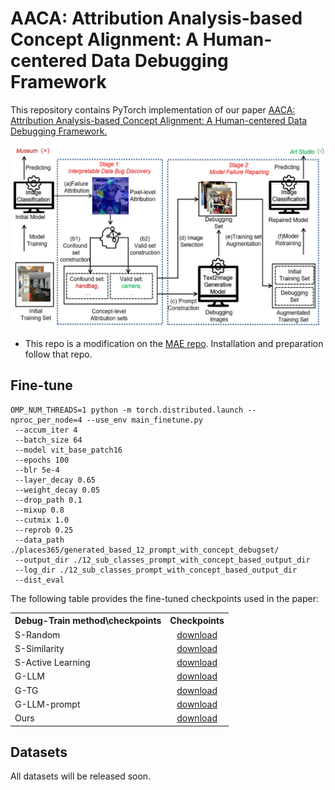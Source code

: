 # AACA: Attribution Analysis-based Concept Alignment: A Human-centered Data Debugging Framework

This repository contains PyTorch implementation of our paper [AACA: Attribution Analysis-based Concept Alignment: A Human-centered Data Debugging Framework.]()

![Overview of AACA](figures/framework.jpg)

* This repo is a modification on the [MAE repo](https://github.com/facebookresearch/mae). Installation and preparation follow that repo.


## Fine-tune
```
OMP_NUM_THREADS=1 python -m torch.distributed.launch --nproc_per_node=4 --use_env main_finetune.py    
 --accum_iter 4     
 --batch_size 64
 --model vit_base_patch16     
 --epochs 100     
 --blr 5e-4 
 --layer_decay 0.65     
 --weight_decay 0.05 
 --drop_path 0.1 
 --mixup 0.8 
 --cutmix 1.0 
 --reprob 0.25  
 --data_path ./places365/generated_based_12_prompt_with_concept_debugset/    
 --output_dir ./12_sub_classes_prompt_with_concept_based_output_dir    
 --log_dir ./12_sub_classes_prompt_with_concept_based_output_dir   
 --dist_eval
```

The following table provides the fine-tuned checkpoints used in the paper:
<table><tbody>
<!-- START TABLE -->
<!-- TABLE HEADER -->
<th valign="bottom">Debug-Train method\checkpoints</th>
<th valign="bottom">Checkpoints</th>

<!-- TABLE BODY -->
<tr><td align="left">S-Random</td>
<td align="center"><a href="https://drive.google.com/drive/folders/14T2EqYXCLUAPheIUHm9VFZdxLzduN45I">download</a></td>
</tr>
<tr><td align="left">S-Similarity</td>
<td align="center"><a href="https://drive.google.com/drive/folders/1zhV-jg0qjHDfLyFFn_458dIfHRwBWuqP">download</a></td>

</tr>
<tr><td align="left">S-Active Learning</td>
<td align="center"><a href="https://drive.google.com/drive/folders/1sxSpsx2gQVA0Mdh4IaJgvcoXXdXaF_Su">download</a></td>

</tr>
<tr><td align="left">G-LLM</td>
<td align="center"><a href="https://drive.google.com/drive/folders/1WCyXBOGMomnKLYAT7HB9qxc8yOl6vJlA">download</a></td>
</tr>
<tr><td align="left">G-TG</td>
<td align="center"><a href="https://drive.google.com/drive/folders/1wTDmIKg2361E5j6IaYL0AR-8g257NvzQ">download</a></td>
</tr>
<tr><td align="left">G-LLM-prompt</td>
<td align="center"><a href="https://drive.google.com/drive/folders/1QSr7l7UXQYda7oJT6I6dbgWzOfLRGKZD">download</a></td>
</tr>
<tr><td align="left">Ours</td>
<td align="center"><a href="https://drive.google.com/drive/folders/1jf57OVnTaTEkI7icSU9FVBDT9zHeSCfX">download</a></td>
</tr>

</tbody></table>

## Datasets

All datasets will be released soon.







